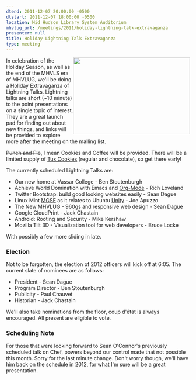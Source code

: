 ```yaml
---
dtend: 2011-12-07 20:00:00 -0500
dtstart: 2011-12-07 18:00:00 -0500
location: Mid Hudson Library System Auditorium
mhvlug_url: /meetings/2011/holiday-lightning-talk-extravaganza
presenter: null
title: Holiday Lightning Talk Extravaganza
type: meeting
---
```



<img alt="" src="/sites/default/files/tux_cookies_0.jpg" style="float: right; width: 320px; height: 210px; " />In celebration of the Holiday Season, as well as the end of the MHVLS era of MHVLUG, we'll be doing a Holiday Extravaganza of Lightning Talks. Lightning talks are short (~10 minute) to the point presentations on a single topic of interest. They are a great launch pad for finding out about new things, and links will be provided to explore more after the meeting on the mailing list.

<strike>Punch and Pie</strike>, I mean Cookies and Coffee will be provided. There will be a limited supply of [Tux Cookies](http://dague.net/2011/12/06/tux-cookies/) (regular and chocolate), so get there early!

The currently scheduled Lightning Talks are:
- Our new home at Vassar College - Ben Stoutenburgh
- Achieve World Domination with Emacs and [Org-Mode](http://orgmode.org/) - Rich Loveland
- Twitter Bootstrap: build good looking websites easily - Sean Dague
- Linux Mint [MGSE](http://linuxmint.com/rel_lisa_whatsnew.php) as it relates to Ubuntu [Unity](http://unity.ubuntu.com/) - Joe Apuzzo
- The New MHVLUG - 960gs and responsive web design - Sean Dague
- Google CloudPrint - Jack Chastain
- Android: Rooting and Security - Mike Kershaw
- Mozilla Tilt 3D - Visualization tool for web developers - Bruce Locke

With possibly a few more sliding in late.

### Election

Not to be forgotten, the election of 2012 officers will kick off at 6:05. The current slate of nominees are as follows:
- President - Sean Dague
- Program Director - Ben Stoutenburgh
- Publicity - Paul Chauvet
- Historian - Jack Chastain

We'll also take nominations from the floor, coup d'état is always encouraged. All present are eligible to vote.

### Scheduling Note

For those that were looking forward to Sean O'Connor's previously scheduled talk on Chef, powers beyond our control made that not possible this month. Sorry for the last minute change. Don't worry though, we'll have him back on the schedule in 2012, for what I'm sure will be a great presentation.